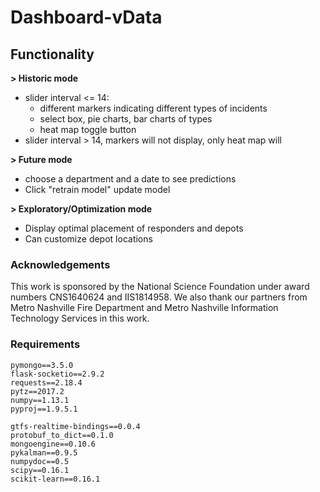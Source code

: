 # Dashboard-vData

## Functionality

**> Historic mode**

- slider interval <= 14:
  - different markers indicating different types of incidents
  - select box, pie charts, bar charts of types
  - heat map toggle button
- slider interval > 14, markers will not display, only heat map will

**> Future mode**

- choose a department and a date to see predictions
- Click "retrain model" update model

**> Exploratory/Optimization mode**

- Display optimal placement of responders and depots
- Can customize depot locations

### Acknowledgements

This work is sponsored by the National Science Foundation under award numbers CNS1640624 and IIS1814958.  We also thank our partners from Metro Nashville Fire Department and Metro Nashville Information Technology Services in this work.

### Requirements
```
pymongo==3.5.0
flask-socketio==2.9.2
requests==2.18.4
pytz==2017.2
numpy==1.13.1
pyproj==1.9.5.1

gtfs-realtime-bindings==0.0.4
protobuf_to_dict==0.1.0
mongoengine==0.10.6
pykalman==0.9.5
numpydoc==0.5
scipy==0.16.1
scikit-learn==0.16.1
```
